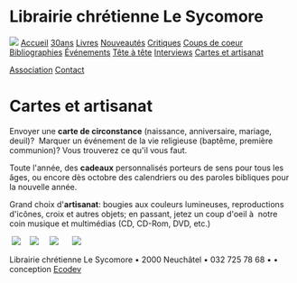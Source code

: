 Librairie chrétienne Le Sycomore
================================

[![](fileadmin/templates/front.jpg)](http://www.librairie-sycomore.ch/)
[Accueil](accueil/)
[30ans](30ans/)
[Livres](livres/)
[Nouveautés](nouveautes/)
[Critiques](critiques/)
[Coups de coeur](coups-de-coeur/)
[Bibliographies](bibliographies/)
[Événements](evenements/)
[Tête à tête](tete-a-tete/)
[Interviews](interviews/)
[Cartes et artisanat](cartes-et-artisanat/)

[Association](association/)
[Contact](contact/)

Cartes et artisanat
===================

Envoyer une <span style="font-weight: bold;">carte de circonstance</span> (naissance, anniversaire, mariage, deuil)?  Marquer un événement de la vie religieuse (baptême, première communion)? Vous trouverez ce qu'il vous faut.

Toute l'année, des <span style="font-weight: bold;">cadeaux</span> personnalisés porteurs de sens pour tous les âges, ou encore dès octobre des calendriers ou des paroles bibliques pour la nouvelle année.

Grand choix d'<span style="font-weight: bold;">artisanat</span>: bougies aux couleurs lumineuses, reproductions d'icônes, croix et autres objets; en passant, jetez un coup d'oeil à  notre coin musique et multimédias (CD, CD-Rom, DVD, etc.)

 ![](uploads/tx_ecomedias/100/numerisation0001.jpg)    ![](uploads/tx_ecomedias/100/numerisation0002.jpg)     ![](uploads/tx_ecomedias/145/numerisation0003.jpg)      ![](uploads/tx_ecomedias/98/numerisation0004.jpg)

Librairie chrétienne Le Sycomore • 2000 Neuchâtel • 032 725 78 68 •
• conception [Ecodev](http://ecodev.ch)
